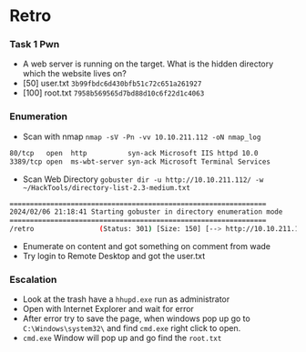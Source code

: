 # Retro 

### Task 1  Pwn
+ A web server is running on the target. What is the hidden directory which the website lives on?
+ [50] user.txt `3b99fbdc6d430bfb51c72c651a261927`
+ [100] root.txt `7958b569565d7bd88d10c6f22d1c4063`

### Enumeration 
+ Scan with nmap `nmap -sV -Pn -vv 10.10.211.112 -oN nmap_log`
```bash
80/tcp   open  http          syn-ack Microsoft IIS httpd 10.0
3389/tcp open  ms-wbt-server syn-ack Microsoft Terminal Services
```
+ Scan Web Directory `gobuster dir -u http://10.10.211.112/ -w ~/HackTools/directory-list-2.3-medium.txt`
```bash
===============================================================
2024/02/06 21:18:41 Starting gobuster in directory enumeration mode
===============================================================
/retro                (Status: 301) [Size: 150] [--> http://10.10.211.112/retro/]
```
+ Enumerate on content and got something on comment from wade
+ Try login to Remote Desktop and got the user.txt

### Escalation
+ Look at the trash have a `hhupd.exe` run as administrator
+ Open with Internet Explorer and wait for error 
+ After error try to save the page, when windows pop up go to `C:\Windows\system32\` and find `cmd.exe` right click to open.
+ `cmd.exe` Window will pop up and go find the `root.txt`